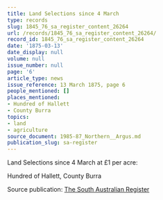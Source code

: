 ```yaml
---
title: Land Selections since 4 March
type: records
slug: 1845_76_sa_register_content_26264
url: /records/1845_76_sa_register_content_26264/
record_id: 1845_76_sa_register_content_26264
date: '1875-03-13'
date_display: null
volume: null
issue_number: null
page: '6'
article_type: news
issue_reference: 13 March 1875, page 6
people_mentioned: []
places_mentioned:
- Hundred of Hallett
- County Burra
topics:
- land
- agriculture
source_document: 1985-87_Northern__Argus.md
publication_slug: sa-register
---
```


Land Selections since 4 March at £1 per acre:

Hundred of Hallett, County Burra

Source publication: [The South Australian Register](/publications/sa-register/)
